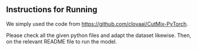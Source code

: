 ## Instructions for Running

We simply used the code from https://github.com/clovaai/CutMix-PyTorch.

Please check all the given python files and adapt the dataset likewise. Then, on the relevant README file to run the model.
